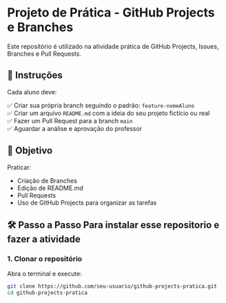 # Projeto de Prática - GitHub Projects e Branches

Este repositório é utilizado na atividade prática de GitHub Projects, Issues, Branches e Pull Requests.

## 📝 Instruções

Cada aluno deve:

✅ Criar sua própria branch seguindo o padrão: `feature-nomeAluno`  
✅ Criar um arquivo `README.md` com a ideia do seu projeto fictício ou real  
✅ Fazer um Pull Request para a branch `main`  
✅ Aguardar a análise e aprovação do professor  

## 🎯 Objetivo

Praticar:

- Criação de Branches
- Edição de README.md
- Pull Requests
- Uso de GitHub Projects para organizar as tarefas




## 🛠️ **Passo a Passo Para instalar esse repositorio e fazer a atividade**

### 1. Clonar o repositório

Abra o terminal e execute:

```bash
git clone https://github.com/seu-usuario/github-projects-pratica.git
cd github-projects-pratica
